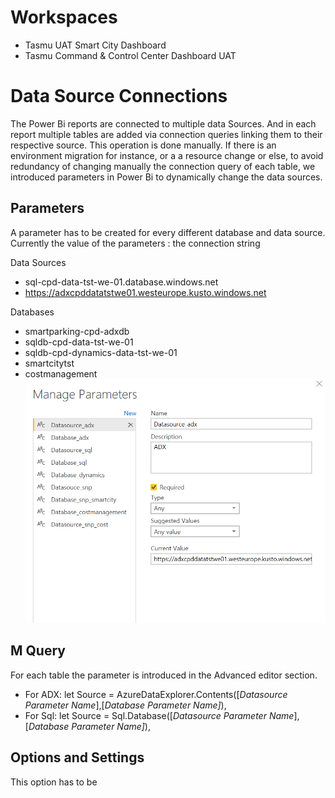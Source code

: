 # Workspaces
- Tasmu UAT Smart City Dashboard
- Tasmu Command & Control Center Dashboard UAT

# Data Source Connections
The Power Bi reports are connected to multiple data Sources. 
And in each report multiple tables are added via connection queries linking them to their respective source. This operation is done manually. 
If there is an environment migration for instance, or a a resource change or else, to avoid redundancy of changing manually the connection query of each table, we introduced parameters in Power Bi to dynamically change the data sources. 

## Parameters
A parameter has to be created for every different database and data source.
Currently the value of the parameters : the connection string

 Data Sources
- sql-cpd-data-tst-we-01.database.windows.net
- https://adxcpddatatstwe01.westeurope.kusto.windows.net 

Databases
- smartparking-cpd-adxdb
- sqldb-cpd-data-tst-we-01
- sqldb-cpd-dynamics-data-tst-we-01
- smartcitytst
- costmanagement
![image.png](/.attachments/image-2fdf0348-fba2-4486-8b27-658a80b26255.png)

## M Query
For each table the parameter is introduced in the Advanced editor section. 
- For ADX: 
let
    Source = AzureDataExplorer.Contents([_Datasource Parameter Name_],[_Database Parameter Name]_),
- For Sql:
let
    Source = Sql.Database([_Datasource Parameter Name_],[_Database Parameter Name]_),

## Options and Settings
This option has to be 